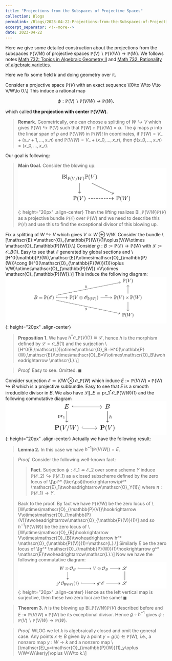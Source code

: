 ```yaml
---
title: "Projections from the Subspaces of Projective Spaces"
collection: Blogs
permalink: /Blogs/2023-04-22-Projections-from-the-Subspaces-of-Projective-Spaces
excerpt_separator: <!--more-->
date: 2023-04-22
---
```

Here we give some detailed construction about the projections from the subspaces $\mathbb{P}(V/W)$ of projective spaces $\mathbb{P}(V)\backslash \mathbb{P}(V/W)\to\mathbb{P}(W)$. We follows notes [Math 732: Topics in Algebraic Geometry II](https://www.math.purdue.edu/~murayama/Rationality.pdf) and [Math 732. Rationality of algebraic varieties](http://www-personal.umich.edu/~mmustata/lectures_rationality.html).
<!--more-->

Here we fix some field $k$ and doing geometry over it.

Consider a projective space $\mathbb{P}(V)$ with an exact sequence
\\[0\to W\to V\to V/W\to 0.\\]
This induce a rational map

$$
\phi:\mathbb{P}(V)\backslash \mathbb{P}(V/W)\to\mathbb{P}(W).
$$

which called **the projection with center $\mathbb{P}(V/W)$**.

> **Remark.** Geometrically, one can choose a splitting of $W\hookrightarrow V$ which gives $\mathbb{P}(W)\hookrightarrow \mathbb{P}(V)$ such that $\mathbb{P}(W)\cap \mathbb{P}(V/W)=\emptyset$. The $\phi$ maps $p$ into the linear span of $p$ and $\mathbb{P}(V/W)$ in $\mathbb{P}(W)$! In coordinates, if $\mathbb{P}(W)=V\_+(x\_{r+1},...,x\_n)$ and $\mathbb{P}(V/W)=V\_+(x\_{0},...,x\_r)$, then $\phi(x\_{0},...,x\_n)=(x\_{0},...,x\_r)$.

Our goal is following:
> **Main Goal.** Consider the blowing up: ![placeholder](/Images-of-Blogs/B2023-04-22-001.png){: height="20px" .align-center}
> Then the lifting realizes $\mathrm{Bl}\_{\mathbb{P}(V/W)}\mathbb{P}(V)$ as a projective bundle $\mathbb{P}(\mathscr{E})$ over $\mathbb{P}(W)$ and we need to describe this $\mathbb{P}(\mathscr{E})$ and use this to find the exceptional divisor of this blowing up.

Fix a splitting of $W\hookrightarrow V$ which gives $V\cong W\oplus V/W$. Consider the bundle
\\[\mathscr{E}:=\mathscr{O}\_{\mathbb{P}(W)}(1)\oplus(V/W\otimes \mathscr{O}\_{\mathbb{P}(W)}).\\]
Consider $g:B:=\mathbb{P}(\mathscr{E})\to \mathbb{P}(W)$ with $\mathscr{L}:=\mathscr{O}\_B(1)$. Easy to see that $\mathscr{E}$ generated by global sections and 
\\[H^0(\mathbb{P}(W),\mathscr{E})\otimes\mathscr{O}\_{\mathbb{P}(W)}\cong (H^0(\mathscr{O}\_{\mathbb{P}(W)}(1))\oplus V/W)\otimes\mathscr{O}\_{\mathbb{P}(W)}
=V\otimes \mathscr{O}\_{\mathbb{P}(W)}.\\]
This induce the following diagram:
![placeholder](/Images-of-Blogs/B2023-04-22-002.png){: height="20px" .align-center}

> **Proposition 1.** We have $h^* \mathscr{O}\_{\mathbb{P}(V)}(1)\cong\mathscr{L}$, hence $h$ is the morphism defined by $\mathscr{L}=\mathscr{O}\_B(1)$ and the surjection \\[H^0(B,\mathscr{L})\otimes\mathscr{O}\_B=H^0(\mathbb{P}(W),\mathscr{E})\otimes\mathscr{O}\_B=V\otimes\mathscr{O}\_B\twoheadrightarrow \mathscr{L}.\\]

> *Proof.* Easy to see. Omitted. $\blacksquare$

Consider surjection $\mathscr{E}\twoheadrightarrow V/W\otimes\mathscr{O}\_{\mathbb{P}(W)}$ which induce $E:=\mathbb{P}(V/W)\times\mathbb{P}(W)\hookrightarrow B$ which is a projective subbundle. Easy to see that $E$ is a smooth irreducible divisor in $B$.
We also have $\mathscr{L}\|\_{E}\cong \mathrm{pr}\_1^* \mathscr{O}\_{\mathbb{P}(V/W)}(1)$ and the following commutative diagram
![placeholder](/Images-of-Blogs/B2023-04-22-003.png){: height="20px" .align-center}
Actually we have the following result:

> **Lemma 2.** In this case we have $h^{-1}(\mathbb{P}(V/W))=E$.

> *Proof.* Consider the following well-known fact:
>
>> **Fact.** Surjection $\psi:\mathscr{E}\_1\twoheadrightarrow\mathscr{E}\_2$ over some scheme $Y$ induce $\mathbb{P}(\mathscr{E}\_2)\hookrightarrow\mathbb{P}(\mathscr{E}\_1)$ as a closed subscheme defined by the zero locus of \\[\pi^* (\ker\psi)\hookrightarrow\pi^* \mathscr{E}\_1\twoheadrightarrow\mathscr{O}\_Y(1)\\] where $\pi:\mathbb{P}(\mathscr{E}\_1)\to Y$.
>
> Back to the proof. By fact we have $\mathbb{P}(V/W)$ be the zero locus of \\[W\otimes\mathscr{O}\_{\mathbb{P}(V)}\hookrightarrow V\otimes\mathscr{O}\_{\mathbb{P}(V)}\twoheadrightarrow\mathscr{O}\_{\mathbb{P}(V)}(1)\\] and so $h^{-1}(\mathbb{P}(V/W))$ be the zero locus of \\[W\otimes\mathscr{O}\_{B}\hookrightarrow V\otimes\mathscr{O}\_{B}\twoheadrightarrow h^* \mathscr{O}\_{\mathbb{P}(V)}(1)=\mathscr{L}.\\] Similarly $E$ be the zero locus of \\[g^* \mathscr{O}\_{\mathbb{P}(W)}(1)\hookrightarrow g^* \mathscr{E}\twoheadrightarrow\mathscr{L}.\\]
> Now we have the following commutative diagram: ![placeholder](/Images-of-Blogs/B2023-04-22-004.png){: height="20px" .align-center}
> Hence as the left vertical map is surjective, then these two zero loci are the same! $\blacksquare$

> **Theorem 3.** $h$ is the blowing up $\mathrm{Bl}\_{\mathbb{P}(V/W)}\mathbb{P}(V)$ described before and $E:=\mathbb{P}(V/W)\times\mathbb{P}(W)$ be its exceptional divisor. Hence $g\circ h^{-1}$ gives $\phi:\mathbb{P}(V)\backslash \mathbb{P}(V/W)\to\mathbb{P}(W)$.

> *Proof.* WLOG we let $k$ is algebraically closed and omit the general case. Any points $x\in B$ given by a point $y=g(x)\in \mathbb{P}(W)$, i.e., a nonzero map $y:W\to k$ and a nonzero map \\[\mathscr{E}\_y=\mathscr{O}\_{\mathbb{P}(W)}(1)\_y\oplus V/W=W/\ker(y)\oplus V/W\to k.\\]

